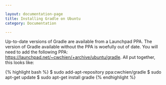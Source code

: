 ```yaml
---

layout: documentation-page
title: Installing Gradle on Ubuntu
category: Documentation

---
```



Up-to-date versions of Gradle are available from a Launchpad PPA. The version of Gradle available without the PPA is woefully out of date. You will need to add the following PPA: <https://launchpad.net/~cwchien/+archive/ubuntu/gradle>. All put together, this looks like:

{% highlight bash %}
$ sudo add-apt-repository ppa:cwchien/gradle
$ sudo apt-get update
$ sudo apt-get install gradle
{% endhighlight %}
